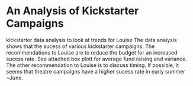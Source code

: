 # An Analysis of Kickstarter Campaigns
kickstarter data analysis to look at trends for Louise
The data analysis shows that the sucess of various kickstarter campaigns. The recommendations to Louise are to reduce the budget for an increased sucess rate. See attached box plott for average fund raising and variance. The other recommendation to Louise is to discuss timing. If possible, it seems that theatre campaigns have a higher sucess rate in early summer ~June.  
